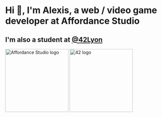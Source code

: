 # Hi 👋, I'm Alexis, a web / video game developer at Affordance Studio </h3>
## I'm also a student at [@42Lyon](https://42.fr)
<img src="https://github.com/alafrance/alafrance/assets/53992857/ce033ace-a528-4dd3-a53f-292df5f05351)https://github.com/alafrance/alafrance/assets/53992857/ce033ace-a528-4dd3-a53f-292df5f05351" alt="Affordance Studio logo" width="200"/>
<img src="https://github.com/alafrance/alafrance/assets/53992857/7ed09580-1d48-4c31-bd97-4d4456f72506" alt="42 logo" width="200" />
